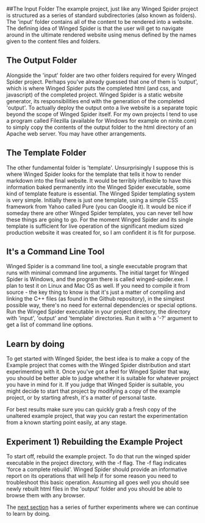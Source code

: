 ##The Input Folder
The example project, just like any Winged Spider project is structured as a series of
standard subdirectories (also known as folders). The 'input' folder contains all of
the content to be rendered into a website. The defining idea of Winged Spider
is that the user will get to navigate around in the ultimate rendered website using
menus defined by the names given to the content files and folders.

## The Output Folder

Alongside the 'input' folder are two other folders required for every Winged Spider
project. Perhaps you've already guessed that one of them is 'output', which is where
Winged Spider puts the completed html (and css, and javascript) of the completed
project. Winged Spider is a static website generator, its responsibilities end with
the generation of the completed 'output'. To actually deploy the output onto a live
website is a separate topic beyond the scope of Winged Spider itself. For my own
projects I tend to use a program called Filezilla (available for Windows for example
on ninite.com) to simply copy the contents of the output folder to the html directory
of an Apache web server. You may have other arrangements.

## The Template Folder
The other fundamental folder is 'template'. Unsurprisingly I suppose this is where
Winged Spider looks for the template that tells it how to render markdown into
the final website. It would be terribly inflexible to have this information baked
permanently into the Winged Spider executable, some kind of template feature is
essential. The Winged Spider templating system is very simple. Initially there is
just one template, using a simple CSS framework from Yahoo called Pure (you can
Google it). It would be nice if someday there are other Winged Spider templates,
you can never tell how these things are going to go. For the moment Winged Spider
and its single template is sufficient for live operation of the significant medium
sized production website it was created for, so I am confident it is fit for purpose.

## It's a Command Line Tool
Winged Spider is a command line tool, a single executable program that
runs with minimal command line arguments. The initial target for Winged
Spider is Windows, and the program there is called winged-spider.exe. I
plan to test it on Linux and Mac OS as well. If you need to
compile it from source - the key thing to know is that it's just a matter of compiling
and linking the C++ files (as found in the Github repository), in the
simplest possible way, there's no need for external dependencies or special
options. Run the Winged Spider executable in your project directory, the
directory with 'input', 'output' and 'template' directories. Run it
with a '-?' argument to get a list of command line options.

## Learn by doing
To get started with Winged Spider, the best idea is to make a copy of the
Example project that comes with the Winged Spider distribution and start
experimenting with it. Once you've got a feel for Winged Spider that way,
you should be better able to judge whether it is suitable for whatever
project you have in mind for it. If you judge that Winged Spider is
suitable, you might decide to start that project by modifying a copy of
the example project, or by starting afresh, it's a matter of personal
taste.

For best results make sure you can quickly grab a fresh copy of the
unaltered example project, that way you can restart the experimentation
from a known starting point easily, at any stage.

## Experiment 1) Rebuilding the Example Project
To start off, rebuild the example project. To do that run the winged spider
executable in the project directory, with the -f flag. The -f flag indicates
'force a complete rebuild'. Winged Spider should provide an informative report
on its operations that will help if for some reason you need to troubleshoot
this basic operation. Assuming all goes well you should see newly rebuilt
html files in the 'output' folder and you should be able to browse them with
any browser.

The [next section](experiments.html) has a series of further experiments where
we can continue to learn by doing.
